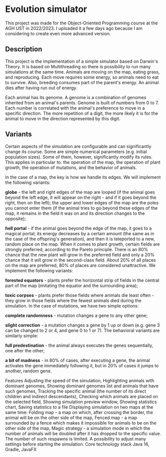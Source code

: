 # Evolution simulator

This project was made for the Object-Oriented Programming course at the AGH UST in 2022/2023. I uploaded it a few days ago because I am considering to create even more advanced version.

## Description
This project is the implementation of a simple simulator based on Darwin's Theory. It is based on Multithreading so there is possibility to run many simulations at the same time. Animals are moving on the map, eating grass, and reproducing. Each move requires some energy, so animals need to eat to survive. Also, breeding consumes part of the parent's energy. An animal dies after having run out of energy.

Each animal has its genome. A genome is a combination of genomes inherited from an animal's parents. Genome is built of numbers from 0 to 7. Each number is correlated with the animal's preference to move in a specific direction.
The more repetition of a digit, the more likely it is for the animal to move in the direction represented by this digit.

## Variants
Certain aspects of the simulation are configurable and can significantly change its course. Some are simple numerical parameters (e.g. initial population sizes). Some of them, however, significantly modify its rules. 
This applies in particular to: the operation of the map, the operation of plant growth, the operation of mutations, and the behavior of animals.

In the case of a map, the key is how we handle its edges. We will implement the following variants:

**globe** - the left and right edges of the map are looped (if the animal goes beyond the left edge, it will appear on the right - and if it goes beyond the right, then on the left); the upper and lower edges of the map are the poles 
you cannot enter them (if the animal tries to go beyond these edges of the map, it remains in the field it was on and its direction changes to the opposite);

**hell portal** - if the animal goes beyond the edge of the map, it goes to a magical portal; its energy decreases by a certain amount (the same as in the case of the offspring's generation), and then it is teleported to a new,
random place on the map. When it comes to plant growth, certain fields are strongly preferred, according to the Pareto principle. There is an 80% chance that the new plant will grow in the preferred field and only a 20% chance
 that it will grow in the second-class field. About 20% of all places on the map are preferred, 80% of places are considered unattractive. We implement the following variants:

**forested equators** - plants prefer the horizontal strip of fields in the central part of the map (imitating the equator and the surrounding area);

**toxic corpses** - plants prefer those fields where animals die least often - they grow in those fields where the fewest animals died during the simulation.
In the case of mutations, we have two simple options:

**complete randomness** - mutation changes a gene to any other gene;

**slight correction** - a mutation changes a gene by 1 up or down (e.g. gene 3 can be changed to 2 or 4, and gene 0 to 1 or 7).
The behavioral variants are similarly simple:

**full predestination** - the animal always executes the genes sequentially, one after the other;

**a bit of madness** - in 80% of cases, after executing a gene, the animal activates the gene immediately following it, but in 20% of cases it jumps to another, random gene.


Features
Adjusting the speed of the simulation,
Highlighting animals with dominant genomes,
Showing dominant genomes list and animals that have such genomes,
Tracking the specific animal (the number of its direct children and indirect descendants),
Checking which animals are placed on the selected field,
Showing simulation preview window,
Showing statistics chart,
Saving statistics to a file
Displaying simulation on two maps at the same time:
Folding map - a map on which, after crossing the border, the animal will be on the other side of the map,
Fenced map - a map surrounded by a fence which makes it impossible for animals to be on the other side of the map,
Magic strategy - a simulation mode in which the number of animals will be doubled after it has dropped to the specific value. The number of such respawns is limited.
A possibility to adjust many settings before starting the simulation.
Core technology stack
Java 16,
Gradle,
JavaFX
